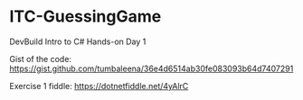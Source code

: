 # ITC-GuessingGame
DevBuild Intro to C# Hands-on Day 1

Gist of the code: https://gist.github.com/tumbaleena/36e4d6514ab30fe083093b64d7407291

Exercise 1 fiddle: https://dotnetfiddle.net/4yAlrC
